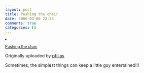```yaml
---
layout: post
title: Pushing the chair
date: 2006-03-06 22:53
comments: true
categories: []
---
```

<a title="photo sharing" href="http://www.flickr.com/photos/pfilias/108866812/"><img style="border: 2px solid #000000;" src="http://static.flickr.com/50/108866812_71eb5eddcd_m.jpg" alt="" /></a>

<span style="font-size: 0.9em; margin-top: 0px;">
<a href="http://www.flickr.com/photos/pfilias/108866812/">Pushing the chair</a></span>

Originally uploaded by <a href="http://www.flickr.com/people/pfilias/">pfilias</a>.

Sometimes, the simplest things can keep a little guy entertained!!!
